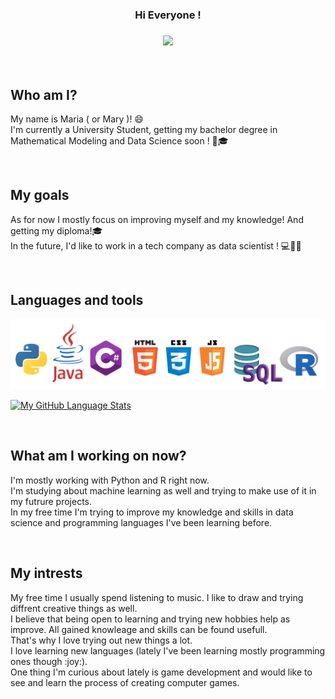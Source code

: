 <!--- <h3 align="center"> <img src="https://github.com/malasie/malasie/blob/main/hi.gif" width="50px">    Hi Everyone !  </h3> --->
<h3 align="center">   Hi Everyone !  </h3>
<h3 align="center"> <img src="https://capsule-render.vercel.app/api?type=rect&color=gradient&height=2"> </h3></br>
<h2> Who am I? </h2>
<p> My name is Maria ( or Mary )! 😄 </br>
I'm currently a University Student, getting my bachelor degree in Mathematical Modeling and Data Science soon !  💪🎓</p>
</br>

<h2> My goals </h2>
<p> As for now I mostly focus on improving myself and my knowledge! And getting my diploma!🎓</br>
In the future, I'd like to work in a tech company as data scientist ! 💻👩‍💻</p>
  </br>
  <h2> Languages and tools </h2>
  <img src="https://github.com/malasie/malasie/blob/main/language.png" width="700px"> 

[![My GitHub Language Stats](https://github-readme-stats.vercel.app/api/top-langs/?username=malasie&langs_count=6&theme=tokyonight&layout=compact)]()

</br>
<h2> What am I working on now? </h2>
<p> I'm mostly working with Python and R right now. </br>
I'm studying about machine learning as well and trying to make use of it in my futrure projects. </br>
In my free time I'm trying to improve my knowledge and skills in data science and programming languages I've been learning before. </p> 
 </br>
 
<h2> My intrests </h2>
<p> My free time I usually spend listening to music. I like to draw and trying diffrent creative things as well. </br>
I believe that being open to learning and trying new hobbies help as improve. All gained knowleage and skills can be found usefull. </br>
That's why I love trying out new things a lot. </br>
I love learning new languages (lately I've been learning mostly programming ones though :joy:). </br>
One thing I'm curious about lately is game development and would like to see and learn the process of creating computer games. </p>

<!--
**malasie/malasie** is a ✨ _special_ ✨ repository because its `README.md` (this file) appears on your GitHub profile.

Here are some ideas to get you started:

- 🔭 I’m currently working on ...
- 🌱 I’m currently learning ...
- 👯 I’m looking to collaborate on ...
- 🤔 I’m looking for help with ...
- 💬 Ask me about ...
- 📫 How to reach me: ...
- 😄 Pronouns: ...
- ⚡ Fun fact: ...
-->
